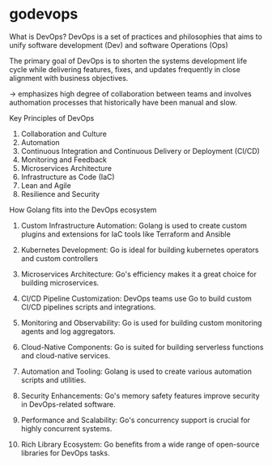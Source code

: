 # godevops

What is DevOps?
DevOps is a set of practices and philosophies that aims to unify software development (Dev) and software Operations (Ops)

The primary goal of DevOps is to shorten the systems development life cycle while delivering features, fixes, and updates frequently in close alignment with business objectives.

-> emphasizes high degree of collaboration between teams and involves authomation processes that historically have been manual and slow.

Key Principles of DevOps
1. Collaboration and Culture
2. Automation
3. Continuous Integration and Continuous Delivery or Deployment (CI/CD)
4. Monitoring and Feedback
5. Microservices Architecture
6. Infrastructure as Code (IaC)
7. Lean and Agile
8. Resilience and Security 

How Golang fits into the DevOps ecosystem

1. Custom Infrastructure Automation: Golang is used to create custom plugins and extensions for IaC tools like Terraform and Ansible

2. Kubernetes Development: Go is ideal for building kubernetes operators and custom controllers

3. Microservices Architecture: Go's efficiency makes it a great choice for building microservices.

4. CI/CD Pipeline Customization: DevOps teams use Go to build custom CI/CD pipelines scripts and integrations.

5. Monitoring and Observability: Go is used for building custom monitoring agents and log aggregators.

6. Cloud-Native Components: Go is suited for building serverless functions and cloud-native services.

7. Automation and Tooling: Golang is used to create various automation scripts and utilities.

8. Security Enhancements: Go's memory safety features improve security in DevOps-related software.

9. Performance and Scalability: Go's concurrency support is crucial for highly concurrent systems.

10. Rich Library Ecosystem: Go benefits from a wide range of open-source libraries for DevOps tasks.



